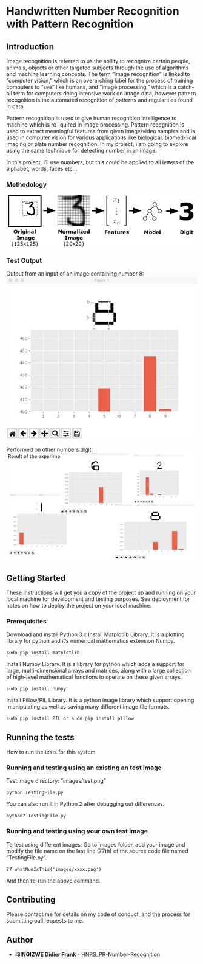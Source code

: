 # Handwritten Number Recognition with Pattern Recognition

## Introduction
Image recognition is referred to us the ability to recognize certain people, animals, objects or other targeted subjects through the use of algorithms and machine learning concepts. The term “image recognition” is linked to “computer vision,” which is an overarching label for the process of training computers to “see” like humans, and “image processing,” which is a catch-all term for computers doing intensive work on image data, however pattern recognition is the automated recognition of patterns and regularities found in data.

Pattern recognition is used to give human recognition intelligence to machine which is re- quired in image processing. Pattern recognition is used to extract meaningful features from given image/video samples and is used in computer vision for various applications like biological, biomed- ical imaging or plate number recognition. In my project, i am going to explore using the same technique for detecting number in an image. 

In this project, I’ll use numbers, but this could be applied to all letters of the alphabet, words, faces etc...

### Methodology 
![alt text](https://github.com/FrankDidier/HNRS_PR-Number-Recognition/blob/master/ter.png "Stages of Experiment")


### Test Output

Output from an input of an image containing number 8: 
![alt text](https://github.com/FrankDidier/HNRS_PR-Number-Recognition/blob/master/A.jpeg "Output from an input from of an image containing number 8")

Performed on other numbers digit: 
![alt text](https://github.com/FrankDidier/HNRS_PR-Number-Recognition/blob/master/result.jpeg "Results:performed on other number digit")

## Getting Started

These instructions will get you a copy of the project up and running on your local machine for development and testing purposes. See deployment for notes on how to deploy the project on your local machine.

### Prerequisites

Download and install Python 3.x
Install Matplotlib Library.
It is a plotting library for python and it’s numerical mathematics extension Numpy.

```
sudo pip install matplotlib
```
Install Numpy Library.
It is a library for python which adds a support for large, multi-dimensional arrays and matrices, along with a large collection of high-level mathematical functions to operate on these given arrays.

```
sudo pip install numpy
```
Install Pillow/PIL Library.
It is a python image library which support opening ,manipulating as well as saving many different image file formats.

```
sudo pip install PIL or sudo pip install pillow
```

## Running the tests

How to run the tests for this system

### Running and testing using an existing an test image

Test image directory: ”images/test.png”

```
python TestingFile.py
```
You can also run it in Python 2 after debugging out differences.

```
python2 TestingFile.py
```

### Running and testing using your own test image

To test using different images: 
Go to images folder, add your image and modify the file name on the last line (77th) of the source code file named ”TestingFile.py”.

```
77 whatNumIsThis('images/xxxx.png')
```
And then re-run the above command.


## Contributing

Please contact me for details on my code of conduct, and the process for submitting pull requests to me.


## Author

* **ISINGIZWE Didier Frank** - [HNRS_PR-Number-Recognition](https://github.com/FrankDidier/HNRS_PR-Number-Recognition)
